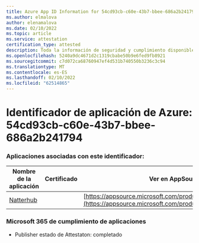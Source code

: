 ```yaml
---
title: Azure App ID Information for 54cd93cb-c60e-43b7-bbee-686a2b241794
ms.author: elmalova
author: elenamalova
ms.date: 02/10/2022
ms.topic: article
ms.service: attestation
certification_type: attested
description: Toda la información de seguridad y cumplimiento disponible para 54cd93cb-c60e-43b7-bbee-686a2b241794.
ms.openlocfilehash: 5240a9dc4671d2c1319cbabe50b9e6fed9fb8921
ms.sourcegitcommit: c7d072ca68760947ef4d531b740550b3236c3c94
ms.translationtype: MT
ms.contentlocale: es-ES
ms.lasthandoff: 02/10/2022
ms.locfileid: "62514865"
---
```

# <a name="azure-app-id-54cd93cb-c60e-43b7-bbee-686a2b241794"></a>Identificador de aplicación de Azure: 54cd93cb-c60e-43b7-bbee-686a2b241794


### <a name="apps-associated-with-this-id"></a>Aplicaciones asociadas con este identificador:
| **Nombre de la aplicación** | **Certificado** | **Ver en AppSource** |
|--------------|---------------|-----------------------|
| [Natterhub](https://docs.microsoft.com/microsoft-365-app-certification/forward/WA200003420) |  | [https://appsource.microsoft.com/product/office/WA200003420](https://appsource.microsoft.com/product/office/WA200003420) |

### <a name="microsoft-365-app-compliance-status"></a>Microsoft 365 de cumplimiento de aplicaciones
- Publisher estado de Attestaton: completado
